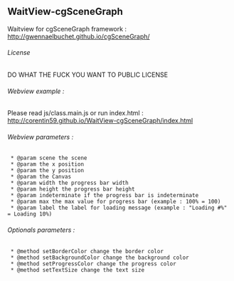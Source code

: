 ## WaitView-cgSceneGraph

Waitview for cgSceneGraph framework : <http://gwennaelbuchet.github.io/cgSceneGraph/>

###### License
DO WHAT THE FUCK YOU WANT TO PUBLIC LICENSE

###### Webview example :
Please read js/class.main.js or run index.html : <http://corentin59.github.io/WaitView-cgSceneGraph/index.html>

###### Webview parameters :

     * @param scene the scene
     * @param the x position
     * @param the y position
     * @param the Canvas
     * @param width the progress bar width
     * @param height the progress bar height
     * @param indeterminate if the progress bar is indeterminate
     * @param max the max value for progress bar (example : 100% = 100)
     * @param label the label for loading message (example : "Loading #%" = Loading 10%)

###### Optionals parameters :
     * @method setBorderColor change the border color
     * @method setBackgroundColor change the background color
     * @method setProgressColor change the progress color
     * @method setTextSize change the text size